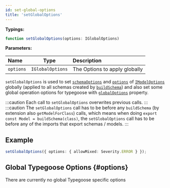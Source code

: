 ```yaml
---
id: set-global-options
title: 'setGlobalOptions'
---
```


**Typings:**

```ts
function setGlobalOptions(options: IGlobalOptions)
```

**Parameters:**

| Name      |       Type       | Description                   |
| :-------- | :--------------: | :---------------------------- |
| `options` | `IGlobalOptions` | The Options to apply globally |

`setGlobalOptions` is used to set [`schemaOptions`](../decorators/modelOptions.md#schemaoptions) and [`options`](../decorators/modelOptions.md#options-1) of [`IModelOptions`](../decorators/modelOptions.md#imodeloptions) globally (applied to all schemas created by [`buildSchema`](./buildSchema.md)) and also set some global operation options for typegoose with [`globalOptions`](#options) property.

:::caution
Each call to `setGlobalOptions` overwrites previous calls.
:::
:::caution
The `setGlobalOptions` call has to be before any `buildSchema` (by extension also `getModelForClass`) calls, which means when doing `export const Model = buildSchema(class)`, the `setGlobalOptions` call has to be before any of the imports that export schemas / models.
:::

## Example

```ts
setGlobalOptions({ options: { allowMixed: Severity.ERROR } });
```

## Global Typegoose Options {#options}

There are currently no global Typegoose specific options

